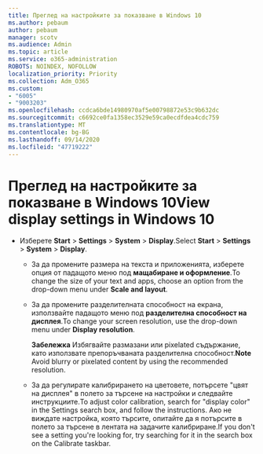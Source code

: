 ```yaml
---
title: Преглед на настройките за показване в Windows 10
ms.author: pebaum
author: pebaum
manager: scotv
ms.audience: Admin
ms.topic: article
ms.service: o365-administration
ROBOTS: NOINDEX, NOFOLLOW
localization_priority: Priority
ms.collection: Adm_O365
ms.custom:
- "6005"
- "9003203"
ms.openlocfilehash: ccdca6bde14980970af5e00798872e53c9b632dc
ms.sourcegitcommit: c6692ce0fa1358ec3529e59ca0ecdfdea4cdc759
ms.translationtype: MT
ms.contentlocale: bg-BG
ms.lasthandoff: 09/14/2020
ms.locfileid: "47719222"
---
```

# <a name="view-display-settings-in-windows-10"></a><span data-ttu-id="d198d-102">Преглед на настройките за показване в Windows 10</span><span class="sxs-lookup"><span data-stu-id="d198d-102">View display settings in Windows 10</span></span>

- <span data-ttu-id="d198d-103">Изберете **Start**   >  **Settings**   >  **System**  >  **Display**.</span><span class="sxs-lookup"><span data-stu-id="d198d-103">Select **Start**  > **Settings**  > **System** > **Display**.</span></span>
    -  <span data-ttu-id="d198d-104">За да промените размера на текста и приложенията, изберете опция от падащото меню под  **мащабиране и оформление**.</span><span class="sxs-lookup"><span data-stu-id="d198d-104">To change the size of your text and apps, choose an option from the drop-down menu under  **Scale and layout**.</span></span>
    - <span data-ttu-id="d198d-105">За да промените разделителната способност на екрана, използвайте падащото меню под **разделителна способност на дисплея**.</span><span class="sxs-lookup"><span data-stu-id="d198d-105">To change your screen resolution, use the drop-down menu under **Display resolution**.</span></span>
     
      <span data-ttu-id="d198d-106">**Забележка** Избягвайте размазани или pixelated съдържание, като използвате препоръчваната разделителна способност.</span><span class="sxs-lookup"><span data-stu-id="d198d-106">**Note** Avoid blurry or pixelated content by using the recommended resolution.</span></span>
    - <span data-ttu-id="d198d-107">За да регулирате калибрирането на цветовете, потърсете "цвят на дисплея" в полето за търсене на настройки и следвайте инструкциите.</span><span class="sxs-lookup"><span data-stu-id="d198d-107">To adjust color calibration, search for "display color" in the Settings search box, and follow the instructions.</span></span> <span data-ttu-id="d198d-108">Ако не виждате настройка, която търсите, опитайте да я потърсите в полето за търсене в лентата на задачите калибриране.</span><span class="sxs-lookup"><span data-stu-id="d198d-108">If you don't see a setting you're looking for, try searching for it in the search box on the Calibrate taskbar.</span></span>